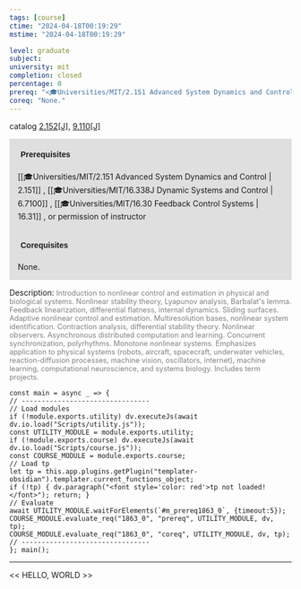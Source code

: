 ```yaml
---
tags: [course]
ctime: "2024-04-18T00:19:29"
mstime: "2024-04-18T00:19:29"

level: graduate
subject: 
university: mit
completion: closed
percentage: 0
prereq: "<🎓Universities/MIT/2.151 Advanced System Dynamics and Control> , <🎓Universities/MIT/16.338J Dynamic Systems and Control> , <🎓Universities/MIT/16.30 Feedback Control Systems> , or permission of instructor"
coreq: "None."
---
```


catalog [2.152[J]](http://student.mit.edu/catalog/m2a.html#2.152), [9.110[J]](http://student.mit.edu/catalog/m9a.html#9.110)

<span style="display: block; padding: 15px; background-color: rgb(100, 100, 100, 0.2);"><font id="m_prereq1863_0" style="display: block; font-family: Arial, sans-serif; font-weight: bold; padding: 5px">Prerequisites</font><br><span id="prereq1863_0">[[🎓Universities/MIT/2.151 Advanced System Dynamics and Control | 2.151]] , [[🎓Universities/MIT/16.338J Dynamic Systems and Control | 6.7100]] , [[🎓Universities/MIT/16.30 Feedback Control Systems | 16.31]] , or permission of instructor</span></span>
<span style="display: block; padding: 15px; background-color: rgb(100, 100, 100, 0.2);"><font id="m_coreq1863_0" style="display: block; font-family: Arial, sans-serif; font-weight: bold; padding: 5px">Corequisites</font><br><span id="coreq1863_0">None.</span></span>

<font style="">Description:</font>
<font style="color: grey; font-size: 0.8rem;">Introduction to nonlinear control and estimation in physical and biological systems. Nonlinear stability theory, Lyapunov analysis, Barbalat's lemma. Feedback linearization, differential flatness, internal dynamics. Sliding surfaces. Adaptive nonlinear control and estimation. Multiresolution bases, nonlinear system identification. Contraction analysis, differential stability theory. Nonlinear observers. Asynchronous distributed computation and learning. Concurrent synchronization, polyrhythms. Monotone nonlinear systems. Emphasizes application to physical systems (robots, aircraft, spacecraft, underwater vehicles, reaction-diffusion processes, machine vision, oscillators, internet), machine learning, computational neuroscience, and systems biology. Includes term projects.</font>

```dataviewjs
const main = async _ => {
// --------------------------------
// Load modules
if (!module.exports.utility) dv.executeJs(await dv.io.load("Scripts/utility.js"));
const UTILITY_MODULE = module.exports.utility;
if (!module.exports.course) dv.executeJs(await dv.io.load("Scripts/course.js"));
const COURSE_MODULE = module.exports.course;
// Load tp
let tp = this.app.plugins.getPlugin("templater-obsidian").templater.current_functions_object;
if (!tp) { dv.paragraph("<font style='color: red'>tp not loaded!</font>"); return; }
// Evaluate
await UTILITY_MODULE.waitForElements(`#m_prereq1863_0`, {timeout:5});
COURSE_MODULE.evaluate_req("1863_0", "prereq", UTILITY_MODULE, dv, tp);
COURSE_MODULE.evaluate_req("1863_0", "coreq", UTILITY_MODULE, dv, tp);
// --------------------------------
}; main();
```

---

<< HELLO, WORLD >>
